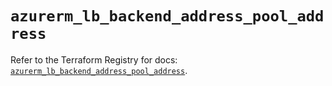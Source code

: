 # `azurerm_lb_backend_address_pool_address`

Refer to the Terraform Registry for docs: [`azurerm_lb_backend_address_pool_address`](https://registry.terraform.io/providers/hashicorp/azurerm/3.102.0/docs/resources/lb_backend_address_pool_address).
